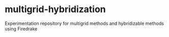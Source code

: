 # multigrid-hybridization
Experimentation repository for multigrid methods and hybridizable methods using Firedrake
